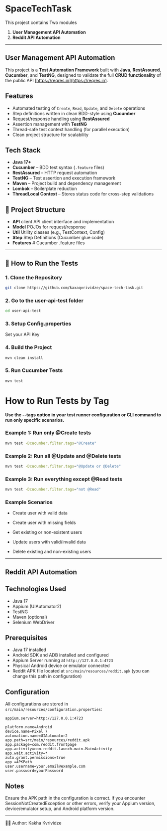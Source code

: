 # SpaceTechTask


This project contains Two modules

1. **User Management API Automation**
1. **Reddit API Automation**
---

## User Management API Automation

This project is a **Test Automation Framework** built with **Java**, **RestAssured**, **Cucumber**, and **TestNG**, designed to validate the full **CRUD functionality** of the public API [https://reqres.in](https://reqres.in).

## Features

- Automated testing of `Create`, `Read`, `Update`, and `Delete` operations
- Step definitions written in clean BDD-style using **Cucumber**
- Request/response handling using **RestAssured**
- Assertion management with **TestNG**
- Thread-safe test context handling (for parallel execution)
- Clean project structure for scalability


##  Tech Stack

- **Java 17+**
- **Cucumber** – BDD test syntax (`.feature` files)
- **RestAssured** – HTTP request automation
- **TestNG** – Test assertion and execution framework
- **Maven** – Project build and dependency management
- **Lombok** – Boilerplate reduction
- **ThreadLocal Context** – Stores status code for cross-step validations

## 📁 Project Structure


- **API** client  API client interface and implementation
- **Model** POJOs for request/response
- **Util** Utility classes (e.g., TestContext, Config)
- **Step** Step Definitions (Cucumber glue code)
- **Features** # Cucumber .feature files
---

## 🚀 How to Run the Tests

### 1. Clone the Repository

```bash
git clone https://github.com/kaxaqvrividze/space-tech-task.git
```
### 2. Go to the user-api-test folder
```bash
cd user-api-test
```
### 3. Setup Config.properties
Set your API Key
### 4. Build the Project
```bash
mvn clean install
```
### 5. Run Cucumber Tests
```bash
mvn test
```


#  How to Run Tests by Tag
**Use the --tags option in your test runner configuration or CLI command to run only specific scenarios.**

### Example 1: Run only @Create tests
```bash
mvn test -Dcucumber.filter.tags="@Create"
```
### Example 2: Run all @Update and @Delete tests
```bash
mvn test -Dcucumber.filter.tags="@Update or @Delete"
```
###  Example 3: Run everything except @Read tests
```bash
mvn test -Dcucumber.filter.tags="not @Read"
```

###  Example Scenarios
- Create user with valid data

- Create user with missing fields

- Get existing or non-existent users

- Update users with valid/invalid data

- Delete existing and non-existing users

---
## Reddit API Automation


## Technologies Used

- Java 17
- Appium (UIAutomator2)
- TestNG
- Maven (optional)
- Selenium WebDriver

## Prerequisites

- Java 17 installed
- Android SDK and ADB installed and configured
- Appium Server running at `http://127.0.0.1:4723`
- Physical Android device or emulator connected
- Reddit APK file located at `src/main/resources/reddit.apk` (you can change this path in configuration)


## Configuration

All configurations are stored in `src/main/resources/configuration.properties`:

```properties
appium.server=http://127.0.0.1:4723

platform.name=Android
device.name=Pixel 7
automation.name=UIAutomator2
app.path=src/main/resources/reddit.apk
app.package=com.reddit.frontpage
app.activity=com.reddit.launch.main.MainActivity
app.wait.activity=*
auto.grant.permissions=true
app =APKPath
user.username=your.email@example.com
user.password=yourPassword
```

## Notes
Ensure the APK path in the configuration is correct.
If you encounter SessionNotCreatedException or other errors, verify your Appium version, device/emulator setup, and Android platform version.


---


👨‍💻 Author:
Kakha Kvrividze
